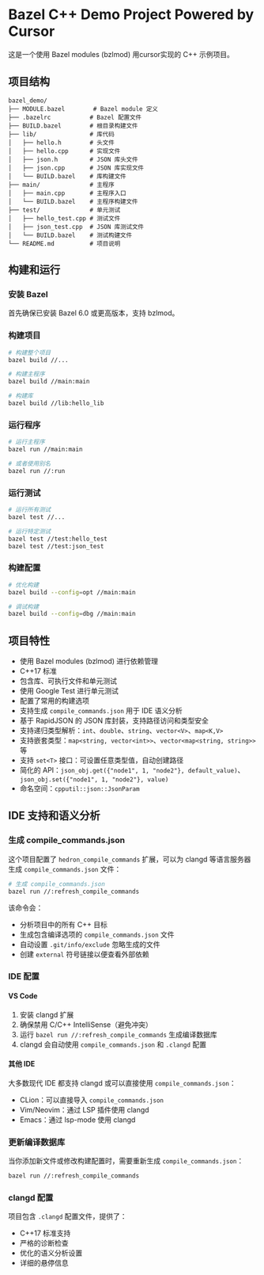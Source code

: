 # Bazel C++ Demo Project Powered by Cursor

这是一个使用 Bazel modules (bzlmod) 用cursor实现的 C++ 示例项目。

## 项目结构

```
bazel_demo/
├── MODULE.bazel        # Bazel module 定义
├── .bazelrc           # Bazel 配置文件
├── BUILD.bazel        # 根目录构建文件
├── lib/               # 库代码
│   ├── hello.h        # 头文件
│   ├── hello.cpp      # 实现文件
│   ├── json.h         # JSON 库头文件
│   ├── json.cpp       # JSON 库实现文件
│   └── BUILD.bazel    # 库构建文件
├── main/              # 主程序
│   ├── main.cpp       # 主程序入口
│   └── BUILD.bazel    # 主程序构建文件
├── test/              # 单元测试
│   ├── hello_test.cpp # 测试文件
│   ├── json_test.cpp  # JSON 库测试文件
│   └── BUILD.bazel    # 测试构建文件
└── README.md          # 项目说明
```

## 构建和运行

### 安装 Bazel

首先确保已安装 Bazel 6.0 或更高版本，支持 bzlmod。

### 构建项目

```bash
# 构建整个项目
bazel build //...

# 构建主程序
bazel build //main:main

# 构建库
bazel build //lib:hello_lib
```

### 运行程序

```bash
# 运行主程序
bazel run //main:main

# 或者使用别名
bazel run //:run
```

### 运行测试

```bash
# 运行所有测试
bazel test //...

# 运行特定测试
bazel test //test:hello_test
bazel test //test:json_test
```

### 构建配置

```bash
# 优化构建
bazel build --config=opt //main:main

# 调试构建
bazel build --config=dbg //main:main
```

## 项目特性

- 使用 Bazel modules (bzlmod) 进行依赖管理
- C++17 标准
- 包含库、可执行文件和单元测试
- 使用 Google Test 进行单元测试
- 配置了常用的构建选项
- 支持生成 `compile_commands.json` 用于 IDE 语义分析
- 基于 RapidJSON 的 JSON 库封装，支持路径访问和类型安全
- 支持递归类型解析：`int`、`double`、`string`、`vector<V>`、`map<K,V>`
- 支持嵌套类型：`map<string, vector<int>>`、`vector<map<string, string>>` 等
- 支持 `set<T>` 接口：可设置任意类型值，自动创建路径
- 简化的 API：`json_obj.get({"node1", 1, "node2"}, default_value)`、`json_obj.set({"node1", 1, "node2"}, value)`
- 命名空间：`cpputil::json::JsonParam`

## IDE 支持和语义分析

### 生成 compile_commands.json

这个项目配置了 `hedron_compile_commands` 扩展，可以为 clangd 等语言服务器生成 `compile_commands.json` 文件：

```bash
# 生成 compile_commands.json
bazel run //:refresh_compile_commands
```

该命令会：
- 分析项目中的所有 C++ 目标
- 生成包含编译选项的 `compile_commands.json` 文件
- 自动设置 `.git/info/exclude` 忽略生成的文件
- 创建 `external` 符号链接以便查看外部依赖

### IDE 配置

#### VS Code
1. 安装 clangd 扩展
2. 确保禁用 C/C++ IntelliSense（避免冲突）
3. 运行 `bazel run //:refresh_compile_commands` 生成编译数据库
4. clangd 会自动使用 `compile_commands.json` 和 `.clangd` 配置

#### 其他 IDE
大多数现代 IDE 都支持 clangd 或可以直接使用 `compile_commands.json`：
- CLion：可以直接导入 `compile_commands.json`
- Vim/Neovim：通过 LSP 插件使用 clangd
- Emacs：通过 lsp-mode 使用 clangd

### 更新编译数据库

当你添加新文件或修改构建配置时，需要重新生成 `compile_commands.json`：

```bash
bazel run //:refresh_compile_commands
```

### clangd 配置

项目包含 `.clangd` 配置文件，提供了：
- C++17 标准支持
- 严格的诊断检查
- 优化的语义分析设置
- 详细的悬停信息 